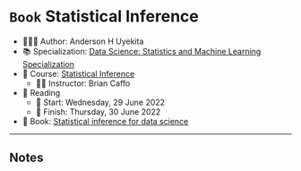 `Book` Statistical Inference
================

-   👨🏻‍💻 Author: Anderson H Uyekita
-   📚 Specialization: <a
    href="https://www.coursera.org/specializations/data-science-statistics-machine-learning"
    target="_blank" rel="noopener">Data Science: Statistics and Machine
    Learning Specialization</a>
-   📖 Course:
    <a href="https://www.coursera.org/learn/statistical-inference"
    target="_blank" rel="noopener">Statistical Inference</a>
    -   🧑‍🏫 Instructor: Brian Caffo
-   📆 Reading
    -   🚦 Start: Wednesday, 29 June 2022
    -   🏁 Finish: Thursday, 30 June 2022
-   📔 Book:
    <a href="https://leanpub.com/LittleInferenceBook" target="_blank"
    rel="noopener">Statistical inference for data science</a>

------------------------------------------------------------------------

## Notes
